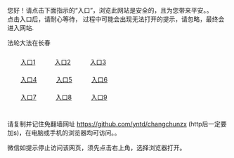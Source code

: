 您好！请点击下面指示的“入口”，浏览此网站是安全的，且为您带来平安。。 <br/>
点击入口后，请耐心等待， 过程中可能会出现无法打开的提示，请忽略，最终会进入网站. </br>

法轮大法在长春<br/>
<div style="padding:10px"><a style="margin:20px" target="_blank" href="https://d2sdux8negfqro.cloudfront.net/2Qpsp?grpyu" id="ccLink1" rel="nofollow">入口1</a> <a target="_blank" style="margin:20px" href="https://d26srrwm1uy2v4.cloudfront.net/2Qpsp?qfctcuhx" id="ccLink2" rel="nofollow">入口2</a> <a style="margin:20px" target="_blank" href="https://dby3gx7ip3ex4.cloudfront.net/2Qpsp?vobyrle" id="ccLink3" rel="nofollow">入口3</a></div>

<div style="padding:10px" ><a style="margin:20px" target="_blank" href="https://d2sdux8negfqro.cloudfront.net/2Qpsp?grpyu" id="ccLink4" rel="nofollow">入口4</a> <a style="margin:20px" href="https://d26srrwm1uy2v4.cloudfront.net/2Qpsp?qfctcuhx" target="_blank" id="ccLink5" rel="nofollow">入口5</a> <a style="margin:20px" href="https://dby3gx7ip3ex4.cloudfront.net/2Qpsp?vobyrle" target="_blank" id="ccLink6" rel="nofollow">入口6</a></div>

<div style="padding:10px"><a style="margin:20px" target="_blank" href="https://d2sdux8negfqro.cloudfront.net/2Qpsp?grpyu" id="ccLink7" rel="nofollow">入口7</a> <a style="margin:20px" href="https://d26srrwm1uy2v4.cloudfront.net/2Qpsp?qfctcuhx" target="_blank" id="ccLink8" rel="nofollow">入口8</a> <a style="margin:20px" target="_blank" href="https://dby3gx7ip3ex4.cloudfront.net/2Qpsp?vobyrle" id="ccLink9" rel="nofollow">入口9</a></div>

<br/>



请复制并记住免翻墙网址 https://github.com/yntd/changchunzx (http后一定要加s)，在电脑或手机的浏览器均可访问。。<br/>

微信如提示停止访问该网页，须先点击右上角，选择浏览器打开。
